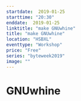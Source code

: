 ```yaml
---
startdate:  2019-01-25
starttime: "20:30"
enddate:  2019-01-25
linktitle: "make GNUwhine"
title: "make GNUwhine"
location: "HSBXL"
eventtype: "Workshop"
price: "Free"
series: "byteweek2019"
image: ""
--- 
```


# GNUwhine